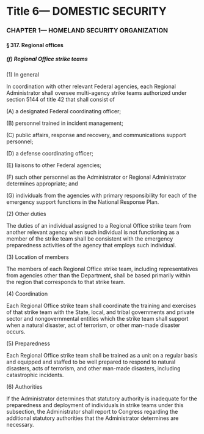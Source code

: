 
# Title 6— DOMESTIC SECURITY
### CHAPTER 1— HOMELAND SECURITY ORGANIZATION
#### § 317. Regional offices
##### (f) Regional Office strike teams

(1) In general

In coordination with other relevant Federal agencies, each Regional Administrator shall oversee multi-agency strike teams authorized under section 5144 of title 42 that shall consist of

(A) a designated Federal coordinating officer;

(B) personnel trained in incident management;

(C) public affairs, response and recovery, and communications support personnel;

(D) a defense coordinating officer;

(E) liaisons to other Federal agencies;

(F) such other personnel as the Administrator or Regional Administrator determines appropriate; and

(G) individuals from the agencies with primary responsibility for each of the emergency support functions in the National Response Plan.

(2) Other duties

The duties of an individual assigned to a Regional Office strike team from another relevant agency when such individual is not functioning as a member of the strike team shall be consistent with the emergency preparedness activities of the agency that employs such individual.

(3) Location of members

The members of each Regional Office strike team, including representatives from agencies other than the Department, shall be based primarily within the region that corresponds to that strike team.

(4) Coordination

Each Regional Office strike team shall coordinate the training and exercises of that strike team with the State, local, and tribal governments and private sector and nongovernmental entities which the strike team shall support when a natural disaster, act of terrorism, or other man-made disaster occurs.

(5) Preparedness

Each Regional Office strike team shall be trained as a unit on a regular basis and equipped and staffed to be well prepared to respond to natural disasters, acts of terrorism, and other man-made disasters, including catastrophic incidents.

(6) Authorities

If the Administrator determines that statutory authority is inadequate for the preparedness and deployment of individuals in strike teams under this subsection, the Administrator shall report to Congress regarding the additional statutory authorities that the Administrator determines are necessary.
